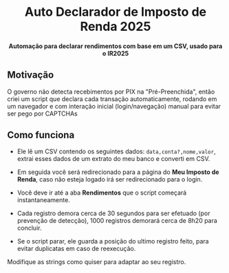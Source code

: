 # <div align="center">Auto Declarador de Imposto de Renda 2025</div>

#### <div align="center">Automação para declarar **rendimentos** com base em um CSV, usado para o IR2025</div>

## Motivação
O governo não detecta recebimentos por PIX na "Pré-Preenchida", então criei um script que declara cada transação automaticamente, rodando em um navegador e com interação inicial (login/navegação) manual para evitar ser pego por CAPTCHAs

## Como funciona
- Ele lê um CSV contendo os seguintes dados: `data,conta?,nome,valor`, extrai esses dados de um extrato do meu banco e converti em CSV.

- Em seguida você será redirecionado para a página do **Meu Imposto de Renda**, caso não esteja logado irá ser redirecionado para o login.

- Você deve ir até a aba **Rendimentos** que o script começará instantaneamente.

- Cada registro demora cerca de 30 segundos para ser efetuado (por prevenção de detecção), 1000 registros demorará cerca de 8h20 para concluir.

- Se o script parar, ele guarda a posição do ultimo registro feito, para evitar duplicatas em caso de reexecução.

Modifique as strings como quiser para adaptar ao seu registro.